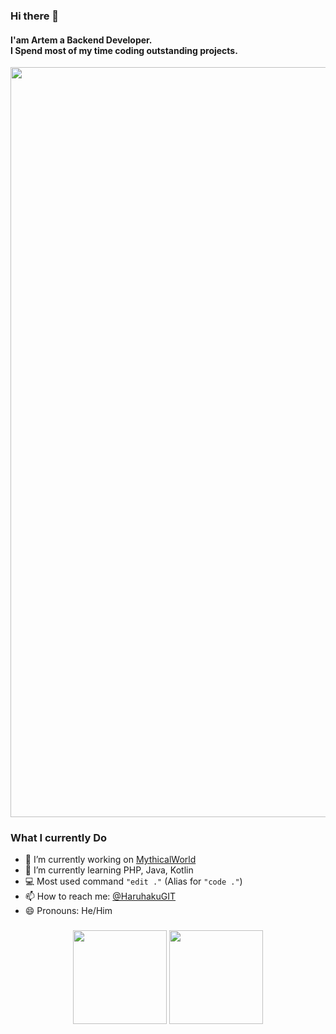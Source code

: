 ### Hi there 👋

<h4>I'am Artem a Backend Developer.<br>I Spend most of my time coding outstanding projects.</h4>

<div align="center">
  <img id="banner" cover width="1200" src="https://github.com/HaruhakuGIT/HaruhakuGIT/assets/66869683/e3a7a291-c0fc-4d5d-9c2e-95418c6819cf" />
</div>

### What I currently Do

- 🔭 I’m currently working on [MythicalWorld](https://mythicalworld.su)
- 🌱 I’m currently learning PHP, Java, Kotlin
- 💻 Most used command  `"edit ."` (Alias for `"code ."`)
- 📫 How to reach me: [@HaruhakuGIT](https://discord.com/users/856967549635002388)
- 😄 Pronouns: He/Him

###

<div align="center">
  <img src="https://github-readme-stats.vercel.app/api?username=HaruhakuGIT&show_icons=true&theme=holi&hide_border=true" height="150">
  <img src="https://github-readme-stats.vercel.app/api/top-langs/?username=HaruhakuGIT&theme=holi&layout=compact&langs_count=5&order=2&hide_border=true" height="150">
</div>

###
